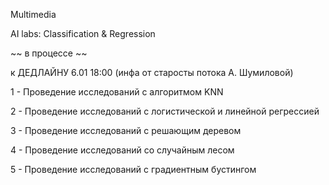 Multimedia

AI labs:  Classification & Regression

~~ в процессе ~~

к ДЕДЛАЙНУ 6.01 18:00 (инфа от старосты потока А. Шумиловой)


1 - Проведение исследований с алгоритмом KNN

2 - Проведение исследований с логистической и линейной регрессией

3 - Проведение исследований с решающим деревом

4 - Проведение исследований со случайным лесом

5 - Проведение исследований с градиентным бустингом
